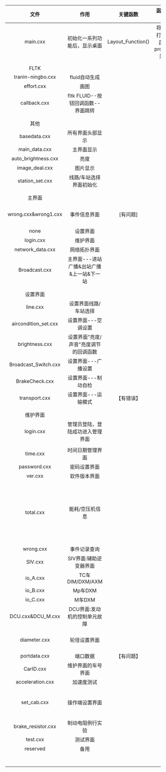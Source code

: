 |         文件         |                   作用                   |     关键函数      |          函数作用           |                             注意                             |
| :------------------: | :--------------------------------------: | :---------------: | :-------------------------: | :----------------------------------------------------------: |
|       main.cxx       |       初始化一系列功能后，显示桌面       | Layout_Function() | 将界面打开与函数process关联 |      if (group_net_window->visible())  net_proccess();       |
|                      |                                          |                   |                             |                                                              |
|                      |                                          |                   |                             |                                                              |
|         FLTK         |                                          |                   |                             |                                                              |
|  tranin-ningbo.cxx   |              fluid自动生成               |                   |                             |                                                              |
|      effort.cxx      |                   画图                   |                   |                             |                                                              |
|     callback.cxx     |    fltk FLUID--按钮回调函数--界面跳转    |                   |                             |                                                              |
|                      |                                          |                   |                             |                                                              |
|                      |                                          |                   |                             |                                                              |
|         其他         |                                          |                   |                             |                                                              |
|     basedata.cxx     |             所有界面头部显示             |                   |                             |                                                              |
|    main_data.cxx     |                主界面显示                |                   |                             |                                                              |
| auto_brightness.cxx  |                   亮度                   |                   |                             |                                                              |
|    image_deal.cxx    |                 图片显示                 |                   |                             |                                                              |
|   station_set.cxx    |         线路/车站选择界面初始化          |                   |                             |                                                              |
|                      |                                          |                   |                             |                                                              |
|                      |                                          |                   |                             |                                                              |
|        主界面        |                                          |                   |                             |                                                              |
| wrong.cxx&wrong1.cxx |               事件信息界面               |     [有问题]      |                             | file/event.bin：记录错误   wrong.txt:错误日志   guide.txt:错误解决方法,只读 |
|         none         |                 设置界面                 |                   |                             |                                                              |
|      login.cxx       |                 维护界面                 |                   |                             |                                                              |
|   network_data.cxx   |               网络拓扑界面               |                   |                             |                                                              |
|    Broadcast.cxx     | 主界面---进站广播&出站广播&上一站&下一站 |                   |                             |                                                              |
|                      |                                          |                   |                             |                                                              |
|                      |                                          |                   |                             |                                                              |
|       设置界面       |                                          |                   |                             |                                                              |
|       line.cxx       |          设置界面线路/车站选择           |                   |                             |                                                              |
| aircondition_set.cxx |           设置界面---空调设置            |                   |                             |                                                              |
|    brightness.cxx    |  设置界面"亮度/声音"亮度调节的回调函数   |                   |                             |                                                              |
| Broadcast_Switch.cxx |           设置界面---广播设置            |                   |                             |                                                              |
|    BrakeCheck.cxx    |           设置界面---制动自检            |                   |                             |                                                              |
|    transport.cxx     |           设置界面---运输模式            |    【有错误】     |                             |      transport.cxx与ver.cxx完全一样，运输模式功能未完成      |
|                      |                                          |                   |                             |                                                              |
|                      |                                          |                   |                             |                                                              |
|       维护界面       |                                          |                   |                             |                                                              |
|      login.cxx       |     管理员登陆，登陆成功进入管理界面     |                   |                             |                  密码存在password.txt文件中                  |
|                      |                                          |                   |                             |                                                              |
|       time.cxx       |             时间日期管理界面             |                   |                             |                                                              |
|     password.cxx     |               密码设置界面               |                   |                             |                                                              |
|       ver.cxx        |               软件版本界面               |                   |                             |                                                              |
|      total.cxx       |             能耗/空压机信息              |                   |                             | power_p.txt power_aux.txt power_r.txt power_dc.txt power_tc.txt compressor_tc1.txt compressor_tc2.txt分别存储牵引能耗，辅助能耗，再生能耗，DC/DC能耗，C1车压缩机工作时间，C2车压缩机工作时间 |
|      wrong.cxx       |               事件记录查询               |                   |                             |                                                              |
|       SIV.cxx        |          SIV界面:辅助逆变器界面          |                   |                             |                                                              |
|       io_A.cxx       |             TC车DIM/DXM/AXM              |                   |                             |                                                              |
|       io_B.cxx       |                 Mp车DXM                  |                   |                             |                                                              |
|       io_C.cxx       |                  M车DXM                  |                   |                             |                                                              |
|  DCU.cxx&DCU_M.cxx   |       DCU界面:发动机的控制单元故障       |                   |                             |                                                              |
|     diameter.cxx     |               轮径设置界面               |                   |                             |      diameterlist.txt:存放TC1,TC2,Mp1,Mp2,M1,M2车的轮径      |
|     portdata.cxx     |                 端口数据                 |    【有问题】     |                             |                                                              |
|      CarID.cxx       |            维护界面的车号界面            |                   |                             |                                                              |
|   acceleration.cxx   |                加速度测试                |                   |                             |                                                              |
|     set_cab.cxx      |              操作端设置界面              |                   |                             | train.txt存放操作端为1/2端    Set_Cab.txt当"设置为1端"或"设置为2端"按钮锁定时为1,否则为0; |
|  brake_resistor.cxx  |             制动电阻例行实验             |                   |                             |                                                              |
|       test.cxx       |                 测试界面                 |                   |                             |                                                              |
|       reserved       |                   备用                   |                   |                             |                                                              |
|                      |                                          |                   |                             |                                                              |
|                      |                                          |                   |                             |                                                              |
|                      |                                          |                   |                             |                                                              |
|                      |                                          |                   |                             |                                                              |
|                      |                                          |                   |                             |                                                              |
|                      |                                          |                   |                             |                                                              |
|                      |                                          |                   |                             |                                                              |

